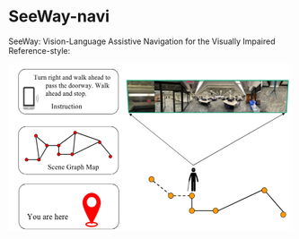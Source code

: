 # SeeWay-navi
SeeWay:  Vision-Language  Assistive  Navigation for  the  Visually  Impaired
Reference-style:

<img src="https://github.com/AutoAILab/SeeWay-navi/blob/cf90091e46b8b3068316ecdab6a1ff8ed167d475/imgs/SeeWay_problem.png" width="600" height="300">
<!-- ![](https://github.com/AutoAILab/SeeWay-navi/blob/cf90091e46b8b3068316ecdab6a1ff8ed167d475/imgs/SeeWay_problem.png) -->
